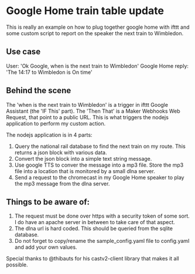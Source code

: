# Google Home train table update

This is really an example on how to plug together google home with ifttt and some custom script to report on the speaker the next train to Wimbledon.

## Use case

User: 'Ok Google, when is the next train to Wimbledon'
Google Home reply: 'The 14:17 to Wimbledon is On time'

## Behind the scene

The 'when is the next train to Wimbledon' is a trigger in ifttt Google Assistant (the 'IF This' part).
The 'Then That' is a Maker Webhooks Web Request, that point to a public URL. This is what triggers the nodejs application to perform my custom action.

The nodejs application is in 4 parts:
1. Query the national rail database to find the next train on my route. This returns a json block with various data.
2. Convert the json block into a simple text string message.
3. Use google TTS to conver the message into a mp3 file. Store the mp3 file into a location that is monitored by a small dlna server.
4. Send a request to the chromecast in my Google Home speaker to play the mp3 message from the dlna server.

## Things to be aware of:
1. The request must be done over https with a security token of some sort. I do have an apache server in between to take care of that aspect. 
2. The dlna url is hard coded. This should be queried from the sqlite database.
3. Do not forget to copy/rename the sample_config.yaml file to config.yaml and add your own values.

Special thanks to @thibauts for his castv2-client library that makes it all possible.

